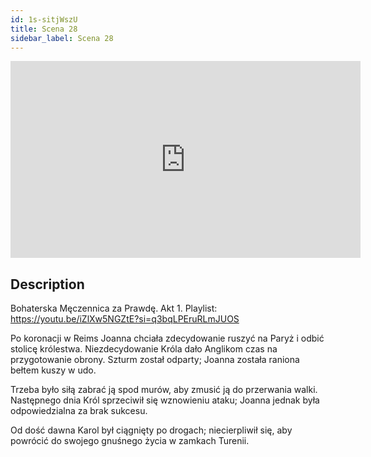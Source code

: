 ```yaml
---
id: 1s-sitjWszU
title: Scena 28
sidebar_label: Scena 28
---
```


<iframe
  width="560"
  height="315"
  src="https://www.youtube.com/embed/1s-sitjWszU"
  title="YouTube video player"
  frameborder="0"
  allow="accelerometer; autoplay; clipboard-write; encrypted-media; gyroscope; picture-in-picture; web-share"
  referrerpolicy="strict-origin-when-cross-origin"
  allowfullscreen
></iframe>

## Description

Bohaterska Męczennica za Prawdę. Akt 1.
Playlist: https://youtu.be/iZlXw5NGZtE?si=q3bqLPEruRLmJUOS

Po koronacji w Reims Joanna chciała zdecydowanie ruszyć na Paryż i odbić stolicę królestwa. Niezdecydowanie Króla dało Anglikom czas na przygotowanie obrony. Szturm został odparty; Joanna została raniona bełtem kuszy w udo.

Trzeba było siłą zabrać ją spod murów, aby zmusić ją do przerwania walki. Następnego dnia Król sprzeciwił się wznowieniu ataku; Joanna jednak była odpowiedzialna za brak sukcesu.

Od dość dawna Karol był ciągnięty po drogach; niecierpliwił się, aby powrócić do swojego gnuśnego życia w zamkach Turenii.
